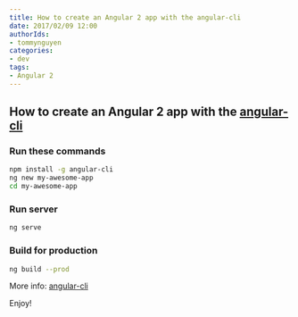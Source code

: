 ```yaml
---
title: How to create an Angular 2 app with the angular-cli
date: 2017/02/09 12:00
authorIds: 
- tommynguyen
categories:
- dev 
tags:
- Angular 2
---
```

## How to create an Angular 2 app with the [angular-cli](https://cli.angular.io/)

### Run these commands

``` bash
npm install -g angular-cli
ng new my-awesome-app
cd my-awesome-app

```

### Run server

``` bash
ng serve
```

### Build for production

``` bash
ng build --prod
```

More info: [angular-cli](https://cli.angular.io/)

Enjoy!